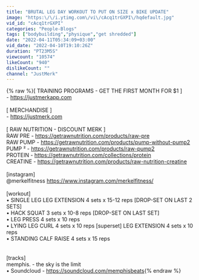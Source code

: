 ```yaml
---
title: "BRUTAL LEG DAY WORKOUT TO PUT ON SIZE x BIKE UPDATE"
image: "https:\/\/i.ytimg.com\/vi\/cAcq1trGXPI\/hqdefault.jpg"
vid_id: "cAcq1trGXPI"
categories: "People-Blogs"
tags: ["bodybuilding","physique","get shredded"]
date: "2022-04-11T05:34:09+03:00"
vid_date: "2022-04-10T19:10:26Z"
duration: "PT23M5S"
viewcount: "10574"
likeCount: "940"
dislikeCount: ""
channel: "JustMerk"
---
```

{% raw %}[ TRAINING PROGRAMS - GET THE FIRST MONTH FOR $1 ]<br />- <a rel="nofollow" target="blank" href="https://justmerkapp.com">https://justmerkapp.com</a><br /><br />[ MERCHANDISE ] <br />- <a rel="nofollow" target="blank" href="https://justmerk.com">https://justmerk.com</a><br /><br />[ RAW NUTRITION - DISCOUNT MERK ]<br />RAW PRE - <a rel="nofollow" target="blank" href="https://getrawnutrition.com/products/raw-pre">https://getrawnutrition.com/products/raw-pre</a><br />RAW PUMP - <a rel="nofollow" target="blank" href="https://getrawnutrition.com/products/pump-without-pump2">https://getrawnutrition.com/products/pump-without-pump2</a><br />PUMP ² - <a rel="nofollow" target="blank" href="https://getrawnutrition.com/products/raw-pump2">https://getrawnutrition.com/products/raw-pump2</a><br />PROTEIN - <a rel="nofollow" target="blank" href="https://getrawnutrition.com/collections/protein">https://getrawnutrition.com/collections/protein</a><br />CREATINE - <a rel="nofollow" target="blank" href="https://getrawnutrition.com/products/raw-nutrition-creatine">https://getrawnutrition.com/products/raw-nutrition-creatine</a><br /><br />[instagram]<br />@merkelfitness <a rel="nofollow" target="blank" href="https://www.instagram.com/merkelfitness/">https://www.instagram.com/merkelfitness/</a><br /><br />[workout]<br />• SINGLE LEG LEG EXTENSION 4 sets x 15-12 reps [DROP-SET ON LAST 2 SETS]<br />• HACK SQUAT  3 sets x 10-8 reps [DROP-SET ON LAST SET]<br />• LEG PRESS  4 sets x 10 reps<br />• LYING LEG CURL  4 sets x 10 reps  [superset]  LEG EXTENSION  4 sets x 10 reps<br />• STANDING CALF RAISE  4 sets x 15 reps<br /><br /><br />[tracks]<br />memphis. - the sky is the limit<br />• Soundcloud - <a rel="nofollow" target="blank" href="https://soundcloud.com/memphisbeats">https://soundcloud.com/memphisbeats</a>{% endraw %}

